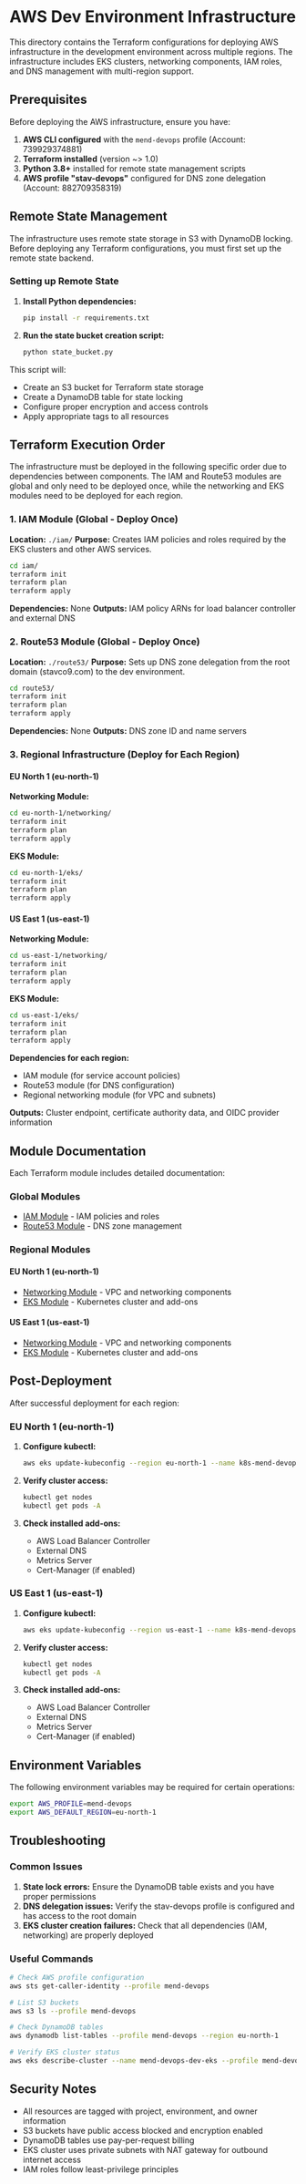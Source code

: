 # AWS Dev Environment Infrastructure

This directory contains the Terraform configurations for deploying AWS infrastructure in the development environment across multiple regions. The infrastructure includes EKS clusters, networking components, IAM roles, and DNS management with multi-region support.

## Prerequisites

Before deploying the AWS infrastructure, ensure you have:

1. **AWS CLI configured** with the `mend-devops` profile (Account: 739929374881)
2. **Terraform installed** (version ~> 1.0)
3. **Python 3.8+** installed for remote state management scripts
4. **AWS profile "stav-devops"** configured for DNS zone delegation (Account: 882709358319)

## Remote State Management

The infrastructure uses remote state storage in S3 with DynamoDB locking. Before deploying any Terraform configurations, you must first set up the remote state backend.

### Setting up Remote State

1. **Install Python dependencies:**
   ```bash
   pip install -r requirements.txt
   ```

2. **Run the state bucket creation script:**
   ```bash
   python state_bucket.py
   ```

This script will:
- Create an S3 bucket for Terraform state storage
- Create a DynamoDB table for state locking
- Configure proper encryption and access controls
- Apply appropriate tags to all resources

## Terraform Execution Order

The infrastructure must be deployed in the following specific order due to dependencies between components. The IAM and Route53 modules are global and only need to be deployed once, while the networking and EKS modules need to be deployed for each region.

### 1. IAM Module (Global - Deploy Once)
**Location:** `./iam/`
**Purpose:** Creates IAM policies and roles required by the EKS clusters and other AWS services.

```bash
cd iam/
terraform init
terraform plan
terraform apply
```

**Dependencies:** None
**Outputs:** IAM policy ARNs for load balancer controller and external DNS

### 2. Route53 Module (Global - Deploy Once)
**Location:** `./route53/`
**Purpose:** Sets up DNS zone delegation from the root domain (stavco9.com) to the dev environment.

```bash
cd route53/
terraform init
terraform plan
terraform apply
```

**Dependencies:** None
**Outputs:** DNS zone ID and name servers

### 3. Regional Infrastructure (Deploy for Each Region)

#### EU North 1 (eu-north-1)

**Networking Module:**
```bash
cd eu-north-1/networking/
terraform init
terraform plan
terraform apply
```

**EKS Module:**
```bash
cd eu-north-1/eks/
terraform init
terraform plan
terraform apply
```

#### US East 1 (us-east-1)

**Networking Module:**
```bash
cd us-east-1/networking/
terraform init
terraform plan
terraform apply
```

**EKS Module:**
```bash
cd us-east-1/eks/
terraform init
terraform plan
terraform apply
```

**Dependencies for each region:**
- IAM module (for service account policies)
- Route53 module (for DNS configuration)
- Regional networking module (for VPC and subnets)

**Outputs:** Cluster endpoint, certificate authority data, and OIDC provider information

## Module Documentation

Each Terraform module includes detailed documentation:

### Global Modules
- [IAM Module](./iam/README.md) - IAM policies and roles
- [Route53 Module](./route53/README.md) - DNS zone management

### Regional Modules

#### EU North 1 (eu-north-1)
- [Networking Module](./eu-north-1/networking/README.md) - VPC and networking components
- [EKS Module](./eu-north-1/eks/README.md) - Kubernetes cluster and add-ons

#### US East 1 (us-east-1)
- [Networking Module](./us-east-1/networking/README.md) - VPC and networking components
- [EKS Module](./us-east-1/eks/README.md) - Kubernetes cluster and add-ons

## Post-Deployment

After successful deployment for each region:

### EU North 1 (eu-north-1)

1. **Configure kubectl:**
   ```bash
   aws eks update-kubeconfig --region eu-north-1 --name k8s-mend-devops-dev --profile mend-devops
   ```

2. **Verify cluster access:**
   ```bash
   kubectl get nodes
   kubectl get pods -A
   ```

3. **Check installed add-ons:**
   - AWS Load Balancer Controller
   - External DNS
   - Metrics Server
   - Cert-Manager (if enabled)

### US East 1 (us-east-1)

1. **Configure kubectl:**
   ```bash
   aws eks update-kubeconfig --region us-east-1 --name k8s-mend-devops-dev --profile mend-devops
   ```

2. **Verify cluster access:**
   ```bash
   kubectl get nodes
   kubectl get pods -A
   ```

3. **Check installed add-ons:**
   - AWS Load Balancer Controller
   - External DNS
   - Metrics Server
   - Cert-Manager (if enabled)

## Environment Variables

The following environment variables may be required for certain operations:

```bash
export AWS_PROFILE=mend-devops
export AWS_DEFAULT_REGION=eu-north-1
```

## Troubleshooting

### Common Issues

1. **State lock errors:** Ensure the DynamoDB table exists and you have proper permissions
2. **DNS delegation issues:** Verify the stav-devops profile is configured and has access to the root domain
3. **EKS cluster creation failures:** Check that all dependencies (IAM, networking) are properly deployed

### Useful Commands

```bash
# Check AWS profile configuration
aws sts get-caller-identity --profile mend-devops

# List S3 buckets
aws s3 ls --profile mend-devops

# Check DynamoDB tables
aws dynamodb list-tables --profile mend-devops --region eu-north-1

# Verify EKS cluster status
aws eks describe-cluster --name mend-devops-dev-eks --profile mend-devops --region eu-north-1
```

## Security Notes

- All resources are tagged with project, environment, and owner information
- S3 buckets have public access blocked and encryption enabled
- DynamoDB tables use pay-per-request billing
- EKS cluster uses private subnets with NAT gateway for outbound internet access
- IAM roles follow least-privilege principles

